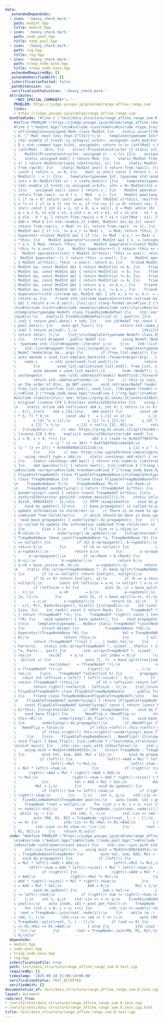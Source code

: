 ```yaml
---
data:
  _extendedDependsOn:
  - icon: ':heavy_check_mark:'
    path: modint.hpp
    title: modint.hpp
  - icon: ':heavy_check_mark:'
    path: node_pool.hpp
    title: node_pool.hpp
  - icon: ':heavy_check_mark:'
    path: rng.hpp
    title: rng.hpp
  - icon: ':heavy_check_mark:'
    path: treap_node_base.hpp
    title: treap_node_base.hpp
  _extendedRequiredBy: []
  _extendedVerifiedWith: []
  _isVerificationFailed: false
  _pathExtension: cpp
  _verificationStatusIcon: ':heavy_check_mark:'
  attributes:
    '*NOT_SPECIAL_COMMENTS*': ''
    PROBLEM: https://judge.yosupo.jp/problem/range_affine_range_sum
    links:
    - https://judge.yosupo.jp/problem/range_affine_range_sum
  bundledCode: "#line 1 \"test/data_structure/range_affine_range_sum.0.test.cpp\"\n\
    #define PROBLEM \"https://judge.yosupo.jp/problem/range_affine_range_sum\"\n\n\
    #line 2 \"modint.hpp\"\n\n#include <iostream>\n#include <type_traits>\n\n// clang-format\
    \ off\ntemplate<unsigned Mod> class ModInt {\n    static_assert((Mod >> 31) ==\
    \ 0, \"`Mod` must less than 2^(31)\");\n    template<typename Int>\n    static\
    \ std::enable_if_t<std::is_integral_v<Int>, unsigned> safe_mod(Int v) { using\
    \ D = std::common_type_t<Int, unsigned>; return (v %= (int)Mod) < 0 ? (D)(v +\
    \ (int)Mod) : (D)v; }\n    struct PrivateConstructor {} static inline private_constructor{};\n\
    \    ModInt(PrivateConstructor, unsigned v) : v_(v) {}\n    unsigned v_;\n\npublic:\n\
    \    static unsigned mod() { return Mod; }\n    static ModInt from_raw(unsigned\
    \ v) { return ModInt(private_constructor, v); }\n    static ModInt zero() { return\
    \ from_raw(0); }\n    static ModInt one() { return from_raw(1); }\n    bool is_zero()\
    \ const { return v_ == 0; }\n    bool is_one() const { return v_ == 1; }\n   \
    \ ModInt() : v_() {}\n    template<typename Int, typename std::enable_if_t<std::is_signed_v<Int>,\
    \ int> = 0> ModInt(Int v) : v_(safe_mod(v)) {}\n    template<typename Int, typename\
    \ std::enable_if_t<std::is_unsigned_v<Int>, int> = 0> ModInt(Int v) : v_(v % Mod)\
    \ {}\n    unsigned val() const { return v_; }\n    ModInt operator-() const {\
    \ return from_raw(v_ == 0 ? v_ : Mod - v_); }\n    ModInt pow(long long e) const\
    \ { if (e < 0) return inv().pow(-e); for (ModInt x(*this), res(from_raw(1));;\
    \ x *= x) { if (e & 1) res *= x; if ((e >>= 1) == 0) return res; }}\n    ModInt\
    \ inv() const { int x1 = 1, x3 = 0, a = val(), b = Mod; while (b) { const int\
    \ q = a / b, x1_old = x1, a_old = a; x1 = x3, x3 = x1_old - x3 * q, a = b, b =\
    \ a_old - b * q; } return from_raw(x1 < 0 ? x1 + (int)Mod : x1); }\n    template<bool\
    \ Odd = (Mod & 1)> std::enable_if_t<Odd, ModInt> div_by_2() const { if (v_ & 1)\
    \ return from_raw((v_ + Mod) >> 1); return from_raw(v_ >> 1); }\n    ModInt &operator+=(const\
    \ ModInt &a) { if ((v_ += a.v_) >= Mod) v_ -= Mod; return *this; }\n    ModInt\
    \ &operator-=(const ModInt &a) { if ((v_ += Mod - a.v_) >= Mod) v_ -= Mod; return\
    \ *this; }\n    ModInt &operator*=(const ModInt &a) { v_ = (unsigned long long)v_\
    \ * a.v_ % Mod; return *this; }\n    ModInt &operator/=(const ModInt &a) { return\
    \ *this *= a.inv(); }\n    ModInt &operator++() { return *this += one(); }\n \
    \   ModInt operator++(int) { ModInt o(*this); *this += one(); return o; }\n  \
    \  ModInt &operator--() { return *this -= one(); }\n    ModInt operator--(int)\
    \ { ModInt o(*this); *this -= one(); return o; }\n    friend ModInt operator+(const\
    \ ModInt &a, const ModInt &b) { return ModInt(a) += b; }\n    friend ModInt operator-(const\
    \ ModInt &a, const ModInt &b) { return ModInt(a) -= b; }\n    friend ModInt operator*(const\
    \ ModInt &a, const ModInt &b) { return ModInt(a) *= b; }\n    friend ModInt operator/(const\
    \ ModInt &a, const ModInt &b) { return ModInt(a) /= b; }\n    friend bool operator==(const\
    \ ModInt &a, const ModInt &b) { return a.v_ == b.v_; }\n    friend bool operator!=(const\
    \ ModInt &a, const ModInt &b) { return a.v_ != b.v_; }\n    friend std::istream\
    \ &operator>>(std::istream &a, ModInt &b) { int v; a >> v; b.v_ = safe_mod(v);\
    \ return a; }\n    friend std::ostream &operator<<(std::ostream &a, const ModInt\
    \ &b) { return a << b.val(); }\n};\n// clang-format on\n#line 2 \"node_pool.hpp\"\
    \n\n#include <list>\n#include <memory>\n#include <utility>\n#include <vector>\n\
    \ntemplate<typename NodeT> class FixedSizeNodePool {\n    std::vector<NodeT> pool;\n\
    \npublic:\n    explicit FixedSizeNodePool(int n) : pool(n) {}\n    NodeT *at(int\
    \ ind) { return pool.data() + ind; }\n    int id(NodeT *a) const { return a -\
    \ pool.data(); }\n    auto get_func() {\n        return std::make_pair([this](int\
    \ ind) { return at(ind); },\n                              [this](NodeT *a) {\
    \ return id(a); });\n    }\n};\n\ntemplate<typename NodeT> class DynamicSizeNodePool\
    \ {\n    struct Wrapped : public NodeT {\n        using NodeT::NodeT;\n      \
    \  typename std::list<Wrapped>::iterator i;\n    };\n    std::list<Wrapped> used_list;\n\
    \    std::list<Wrapped> free_list;\n\npublic:\n    template<typename... Args>\
    \ NodeT *make(Args &&...arg) {\n        if (free_list.empty()) {\n           \
    \ auto &&node = used_list.emplace_back(std::forward<Args>(arg)...);\n        \
    \    node.i      = std::prev(used_list.end());\n            return std::addressof(node);\n\
    \        }\n        used_list.splice(used_list.end(), free_list, std::prev(free_list.end()));\n\
    \        auto &&node = used_list.back();\n        node.~NodeT(); // i remains\
    \ unchanged\n        new (std::addressof(node)) NodeT(std::forward<Args>(arg)...);\n\
    \        return std::addressof(node);\n    }\n    // this is lazy, if sth. relies\
    \ on the order of dtor, do NOT use\n    void retrieve(NodeT *node) {\n       \
    \ free_list.splice(free_list.end(), used_list, ((Wrapped *)node)->i);\n    }\n\
    };\n#line 2 \"treap_node_base.hpp\"\n\n#line 2 \"rng.hpp\"\n\n#include <cstdint>\n\
    #include <limits>\n\n// see: https://prng.di.unimi.it/xoshiro256starstar.c\n//\
    \ original license CC0 1.0\nclass xoshiro256starstar {\n    using u64 = std::uint64_t;\n\
    \n    static inline u64 rotl(const u64 x, int k) { return (x << k) | (x >> (64\
    \ - k)); }\n\n    u64 s_[4];\n\n    u64 next() {\n        const u64 res = rotl(s_[1]\
    \ * 5, 7) * 9;\n        const u64 t   = s_[1] << 17;\n        s_[2] ^= s_[0];\n\
    \        s_[3] ^= s_[1];\n        s_[1] ^= s_[2];\n        s_[0] ^= s_[3];\n \
    \       s_[2] ^= t;\n        s_[3] = rotl(s_[3], 45);\n        return res;\n \
    \   }\n\npublic:\n    // see: https://prng.di.unimi.it/splitmix64.c\n    // original\
    \ license CC0 1.0\n    explicit xoshiro256starstar(u64 seed) {\n        for (int\
    \ i = 0; i < 4; ++i) {\n            u64 z = (seed += 0x9e3779b97f4a7c15);\n  \
    \          z     = (z ^ (z >> 30)) * 0xbf58476d1ce4e5b9;\n            z     =\
    \ (z ^ (z >> 27)) * 0x94d049bb133111eb;\n            s_[i] = z ^ (z >> 31);\n\
    \        }\n    }\n    // see: https://en.cppreference.com/w/cpp/named_req/UniformRandomBitGenerator\n\
    \    using result_type = u64;\n    static constexpr u64 min() { return std::numeric_limits<u64>::min();\
    \ }\n    static constexpr u64 max() { return std::numeric_limits<u64>::max();\
    \ }\n    u64 operator()() { return next(); }\n};\n#line 4 \"treap_node_base.hpp\"\
    \n#include <array>\n#include <random>\n#line 7 \"treap_node_base.hpp\"\n\ntemplate<typename\
    \ FlipableTreapNodeT> class FlipableTreapNodeBase;\n\ntemplate<typename TreapNodeT>\
    \ class TreapNodeBase {\n    friend class FlipableTreapNodeBase<TreapNodeT>;\n\
    \n    TreapNodeBase *L;\n    TreapNodeBase *R;\n    int Rank;\n    int Size;\n\
    \n    TreapNodeT &underlying() { return (TreapNodeT &)*this; }\n    const TreapNodeT\
    \ &underlying() const { return (const TreapNodeT &)*this; }\n\n    static inline\
    \ xoshiro256starstar gen{std::random_device{}()};\n    static inline std::uniform_int_distribution<int>\
    \ dis{0, 998244353 - 1};\n\n    // CRTP reimplement\n    void do_propagate() {}\n\
    \    void do_update() {}\n\n    // base_propagate() is called to propagate the\
    \ update information to child(ren).\n    // There is no need to update the information\
    \ combined from child(ren)\n    // which should be done in base_update().\n  \
    \  void base_propagate() { underlying().do_propagate(); }\n    // base_update()\
    \ is called to update the information combined from child(ren).\n    void base_update()\
    \ {\n        Size = 1;\n        if (L) Size += L->Size;\n        if (R) Size +=\
    \ R->Size;\n        underlying().do_update();\n    }\n\nprotected:\n    static\
    \ TreapNodeBase *base_join(TreapNodeBase *a, TreapNodeBase *b) {\n        if (a\
    \ == nullptr) {\n            if (b) b->propagate(), b->update();\n           \
    \ return b;\n        }\n        if (b == nullptr) {\n            if (a) a->propagate(),\
    \ a->update();\n            return a;\n        }\n        a->propagate();\n  \
    \      b->propagate();\n        if (a->Rank < b->Rank) {\n            b->L = base_join(a,\
    \ b->L);\n            b->update();\n            return b;\n        }\n       \
    \ a->R = base_join(a->R, b);\n        a->update();\n        return a;\n    }\n\
    \n    static std::array<TreapNodeBase *, 2> base_split(TreapNodeBase *a, int k)\
    \ {\n        if (a == nullptr) return {nullptr, nullptr};\n        a->propagate();\n\
    \        if (k == 0) return {nullptr, a};\n        if (k == a->Size) return {a,\
    \ nullptr};\n        const int leftsize = a->L != nullptr ? a->L->Size : 0;\n\
    \        if (leftsize < k) {\n            auto [b, c] = base_split(a->R, k - leftsize\
    \ - 1);\n            a->R        = b;\n            a->update();\n            return\
    \ {a, c};\n        }\n        auto [b, c] = base_split(a->L, k);\n        a->L\
    \        = c;\n        a->update();\n        return {b, a};\n    }\n\n    TreapNodeBase()\
    \ : L(), R(), Rank(dis(gen)), Size(1) {}\n\npublic:\n    int size() const { return\
    \ Size; }\n    int rank() const { return Rank; }\n    TreapNodeT *left() const\
    \ { return (TreapNodeT *)L; }\n    TreapNodeT *right() const { return (TreapNodeT\
    \ *)R; }\n    void update() { base_update(); }\n    void propagate() { underlying().base_propagate();\
    \ }\n\n    template<typename... Nodes> static TreapNodeT *join(Nodes... node)\
    \ {\n        struct Helper {\n            TreapNodeBase *Val;\n            Helper\
    \ &operator|(TreapNodeBase *A) {\n                Val = TreapNodeBase::base_join(Val,\
    \ A);\n                return *this;\n            }\n        } nil{nullptr};\n\
    \        return (TreapNodeT *)(nil | ... | node).Val;\n    }\n    template<typename...\
    \ Parts>\n    static std::array<TreapNodeT *, sizeof...(Parts) + 1> split(TreapNodeT\
    \ *a, Parts... part) {\n        std::array<TreapNodeT *, sizeof...(Parts) + 1>\
    \ res;\n        res[0]    = a;\n        int index = 0;\n        (\n          \
    \  [&](int s) {\n                auto [l, r]  = base_split(res[index], s);\n \
    \               res[index]   = (TreapNodeT *)l;\n                res[++index]\
    \ = (TreapNodeT *)r;\n            }(part),\n            ...);\n        return\
    \ res;\n    }\n\n    TreapNodeT *select(int k) {\n        propagate();\n     \
    \   const int leftsize = left() ? left()->size() : 0;\n        if (k == leftsize)\
    \ return (TreapNodeT *)this;\n        if (k < leftsize) return left()->select(k);\n\
    \        return right()->select(k - leftsize - 1);\n    }\n};\n\ntemplate<typename\
    \ FlipableTreapNodeT> class FlipableTreapNodeBase\n    : public TreapNodeBase<FlipableTreapNodeT>\
    \ {\n    friend class TreapNodeBase<FlipableTreapNodeT>;\n\n    bool NeedFlip;\n\
    \n    FlipableTreapNodeT &underlying() { return (FlipableTreapNodeT &)*this; }\n\
    \    const FlipableTreapNodeT &underlying() const { return (const FlipableTreapNodeT\
    \ &)*this; }\n\nprotected:\n    // CRTP reimplement\n    void do_flip() {}\n\n\
    \    void base_flip() {\n        NeedFlip = !NeedFlip;\n        std::swap(this->L,\
    \ this->R);\n        underlying().do_flip();\n    }\n    void base_propagate()\
    \ {\n        underlying().do_propagate();\n        if (NeedFlip) {\n         \
    \   NeedFlip = false;\n            if (this->left()) this->left()->underlying().base_flip();\n\
    \            if (this->right()) this->right()->underlying().base_flip();\n   \
    \     }\n    }\n\n    FlipableTreapNodeBase() : NeedFlip() {}\n\npublic:\n   \
    \ void flip() { base_flip(); }\n};\n#line 7 \"test/data_structure/range_affine_range_sum.0.test.cpp\"\
    \n\nint main() {\n    std::ios::sync_with_stdio(false);\n    std::cin.tie(nullptr);\n\
    \    using mint = ModInt<998244353>;\n    struct TreapNode : TreapNodeBase<TreapNode>\
    \ {\n        mint Val, Sum, Add, Mul = {1};\n        void do_propagate() {\n \
    \           if (left()) {\n                left()->Add = Mul * left()->Add + Add;\n\
    \                left()->Mul *= Mul;\n                left()->Sum = Add * left()->size()\
    \ + Mul * left()->Sum;\n            }\n            if (right()) {\n          \
    \      right()->Add = Mul * right()->Add + Add;\n                right()->Mul\
    \ *= Mul;\n                right()->Sum = Add * right()->size() + Mul * right()->Sum;\n\
    \            }\n            Val = Add + Mul * Val;\n            Add = 0;\n   \
    \         Mul = 1;\n        }\n        void do_update() {\n            Sum = Val;\n\
    \            if (left()) Sum += left()->Sum;\n            if (right()) Sum +=\
    \ right()->Sum;\n        }\n    };\n    int n, q;\n    std::cin >> n >> q;\n \
    \   FixedSizeNodePool<TreapNode> pool(n);\n    auto [node, id] = pool.get_func();\n\
    \    TreapNode *root = nullptr;\n    for (int i = 0; i < n; ++i) {\n        std::cin\
    \ >> node(i)->Val;\n        root = TreapNode::join(root, node(i));\n    }\n  \
    \  while (q--) {\n        int cmd, l, r;\n        std::cin >> cmd >> l >> r;\n\
    \        auto [R0, R1, R2] = TreapNode::split(root, l, r - l);\n        if (cmd\
    \ == 0) {\n            std::cin >> R1->Mul >> R1->Add;\n        } else {\n   \
    \         std::cout << R1->Sum << '\\n';\n        }\n        root = TreapNode::join(R0,\
    \ R1, R2);\n    }\n    return 0;\n}\n"
  code: "#define PROBLEM \"https://judge.yosupo.jp/problem/range_affine_range_sum\"\
    \n\n#include \"modint.hpp\"\n#include \"node_pool.hpp\"\n#include \"treap_node_base.hpp\"\
    \n#include <iostream>\n\nint main() {\n    std::ios::sync_with_stdio(false);\n\
    \    std::cin.tie(nullptr);\n    using mint = ModInt<998244353>;\n    struct TreapNode\
    \ : TreapNodeBase<TreapNode> {\n        mint Val, Sum, Add, Mul = {1};\n     \
    \   void do_propagate() {\n            if (left()) {\n                left()->Add\
    \ = Mul * left()->Add + Add;\n                left()->Mul *= Mul;\n          \
    \      left()->Sum = Add * left()->size() + Mul * left()->Sum;\n            }\n\
    \            if (right()) {\n                right()->Add = Mul * right()->Add\
    \ + Add;\n                right()->Mul *= Mul;\n                right()->Sum =\
    \ Add * right()->size() + Mul * right()->Sum;\n            }\n            Val\
    \ = Add + Mul * Val;\n            Add = 0;\n            Mul = 1;\n        }\n\
    \        void do_update() {\n            Sum = Val;\n            if (left()) Sum\
    \ += left()->Sum;\n            if (right()) Sum += right()->Sum;\n        }\n\
    \    };\n    int n, q;\n    std::cin >> n >> q;\n    FixedSizeNodePool<TreapNode>\
    \ pool(n);\n    auto [node, id] = pool.get_func();\n    TreapNode *root = nullptr;\n\
    \    for (int i = 0; i < n; ++i) {\n        std::cin >> node(i)->Val;\n      \
    \  root = TreapNode::join(root, node(i));\n    }\n    while (q--) {\n        int\
    \ cmd, l, r;\n        std::cin >> cmd >> l >> r;\n        auto [R0, R1, R2] =\
    \ TreapNode::split(root, l, r - l);\n        if (cmd == 0) {\n            std::cin\
    \ >> R1->Mul >> R1->Add;\n        } else {\n            std::cout << R1->Sum <<\
    \ '\\n';\n        }\n        root = TreapNode::join(R0, R1, R2);\n    }\n    return\
    \ 0;\n}\n"
  dependsOn:
  - modint.hpp
  - node_pool.hpp
  - treap_node_base.hpp
  - rng.hpp
  isVerificationFile: true
  path: test/data_structure/range_affine_range_sum.0.test.cpp
  requiredBy: []
  timestamp: '2025-09-18 21:00:14+08:00'
  verificationStatus: TEST_ACCEPTED
  verifiedWith: []
documentation_of: test/data_structure/range_affine_range_sum.0.test.cpp
layout: document
redirect_from:
- /verify/test/data_structure/range_affine_range_sum.0.test.cpp
- /verify/test/data_structure/range_affine_range_sum.0.test.cpp.html
title: test/data_structure/range_affine_range_sum.0.test.cpp
---
```

